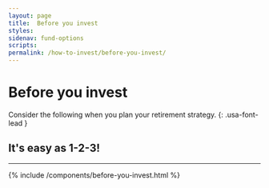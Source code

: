 ```yaml
---
layout: page
title:  Before you invest
styles:
sidenav: fund-options
scripts:
permalink: /how-to-invest/before-you-invest/
---
```


# Before you invest

Consider the following when you plan your retirement strategy.
{: .usa-font-lead }

## It's easy as 1-2-3!

___

{% include /components/before-you-invest.html %}

